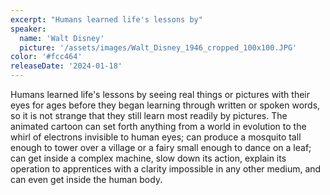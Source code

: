 ```yaml
---
excerpt: "Humans learned life's lessons by"
speaker:
  name: 'Walt Disney'
  picture: '/assets/images/Walt_Disney_1946_cropped_100x100.JPG'
color: '#fcc464'
releaseDate: '2024-01-18'
---
```

Humans learned life's lessons by seeing real things or pictures with their eyes for ages before they began learning through written or spoken words, so it is not strange that they still learn most readily by pictures. The animated cartoon can set forth anything from a world in evolution to the whirl of electrons invisible to human eyes; can produce a mosquito tall enough to tower over a village or a fairy small enough to dance on a leaf; can get inside a complex machine, slow down its action, explain its operation to apprentices with a clarity impossible in any other medium, and can even get inside the human body.